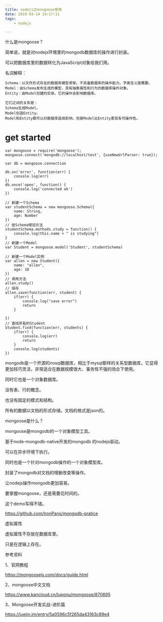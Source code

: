 ```yaml
---
title: nodejs之mongoose使用
date: 2019-03-14 14:17:11
tags:
	- nodejs

---
```






什么是mongoose？

简单说，就是对nodejs环境里的mongodb数据库的操作进行封装。

可以把数据库里的数据转化为JavaScript对象给我们用。

名词解释：

```
Schema：以文件形式存在的数据库模型骨架。不具备数据库的操作能力。字面含义是概要。
Model：由Schema发布生成的模型，具有抽象属性和行为的数据库操作对象。
Entity：由Model创建的实体。它的操作会影响数据库。

它们之间的关系是：
Schema生成Model。
Model创造Entity。
Model和Entity都可以对数据库造成影响。但是Model比Entity更具有可操作性。
```



# get started

```
var mongoose = require('mongoose');
mongoose.connect('mongodb://localhost/test', {useNewUrlParser: true});

var db = mongoose.connection

db.on('error', function(err) {
    console.log(err)
})
db.once('open', function() {
    console.log('connected ok')
})

// 新建一个Schema
var studentSchema = new mongoose.Schema({
    name: String,
    age: Number
})
// 给Schema增加方法
studentSchema.methods.study = function() {
    console.log(this.name + " is studying")
}
// 新建一个Model
var Student = mongoose.model('Student', studentSchema)

// 新建一个Model实例
var allen = new Student({
    name: "allen",
    age: 10
})
// 调用方法
allen.study()
// 保存
allen.save(function(err, student) {
    if(err) {
        console.log("save error")
        return
    }

})
// 查找所有的Student
Student.find(function(err, students) {
    if(err) {
        console.log(err)
        return
    }
    console.log(students)
})

```



mongodb是一个开源的nosql数据库，相比于mysql那样的关系型数据库，它显得更加轻巧灵活，非常适合在数据规模很大、事务性不强的场合下使用。

同时它也是一个对象数据库。

没有表、行的概念。

也没有固定的模式和结构。

所有的数据以文档的形式存储。文档的格式是json的。



mongoose是什么？

mongoose是mongodb的一个对象模型工具。

基于node-mongodb-native开发的mongodb 的nodejs驱动。

可以在异步环境下执行。

同时也是一个针对mongodb操作的一个对象模型库。

封装了mongodb对文档的增删改查等操作。

让nodejs操作mongodb更加容易。



要掌握mongoose，还是需要花时间的。



这个demo写得不错。

https://github.com/IronPans/mongodb-pratice



虚拟属性

虚拟属性不存放在数据库里。

只是在逻辑上存在。







参考资料

1、官网教程

https://mongoosejs.com/docs/guide.html

2、mongoose中文文档

https://www.kancloud.cn/luponu/mongoose/870695

3、Mongoose开发实战-进阶篇

https://juejin.im/entry/5a0596c5f265da43163c89e4